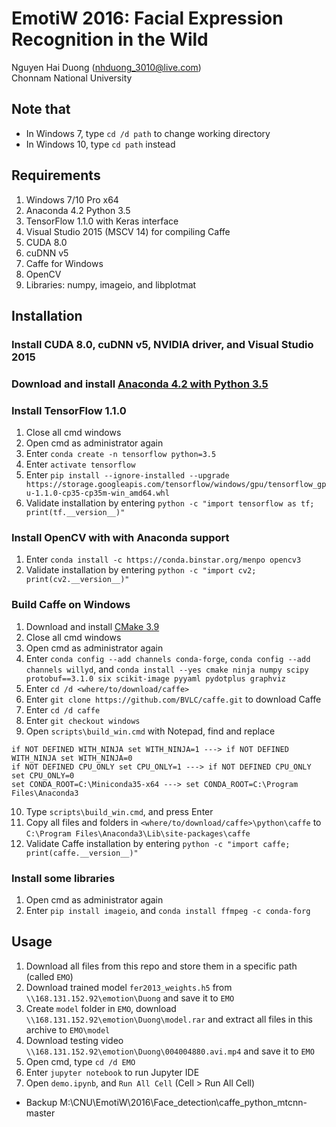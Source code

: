 # EmotiW 2016: Facial Expression Recognition in the Wild
Nguyen Hai Duong (nhduong_3010@live.com)  
Chonnam National University  
  
  
## Note that
- In Windows 7, type `cd /d path` to change working directory
- In Windows 10, type `cd path` instead

## Requirements
1. Windows 7/10 Pro x64
2. Anaconda 4.2 Python 3.5
3. TensorFlow 1.1.0 with Keras interface
4. Visual Studio 2015 (MSCV 14) for compiling Caffe
5. CUDA 8.0
6. cuDNN v5
7. Caffe for Windows
8. OpenCV
9. Libraries: numpy, imageio, and libplotmat
## Installation
### Install CUDA 8.0, cuDNN v5, NVIDIA driver, and Visual Studio 2015
### Download and install [Anaconda 4.2 with Python 3.5](https://repo.continuum.io/archive/Anaconda3-4.2.0-Windows-x86_64.exe)
### Install TensorFlow 1.1.0
1. Close all cmd windows
2. Open cmd as administrator again
3. Enter `conda create -n tensorflow python=3.5`
4. Enter `activate tensorflow`
5. Enter `pip install --ignore-installed --upgrade https://storage.googleapis.com/tensorflow/windows/gpu/tensorflow_gpu-1.1.0-cp35-cp35m-win_amd64.whl`
6. Validate installation by entering `python -c "import tensorflow as tf; print(tf.__version__)"`
### Install OpenCV with with Anaconda support
1. Enter `conda install -c https://conda.binstar.org/menpo opencv3`
2. Validate installation by entering `python -c "import cv2; print(cv2.__version__)"`
### Build Caffe on Windows
1. Download and install [CMake 3.9](https://cmake.org/files/v3.9/cmake-3.9.0-rc5-win64-x64.msi)
2. Close all cmd windows
3. Open cmd as administrator again
4. Enter `conda config --add channels conda-forge`, `conda config --add channels willyd`, and `conda install --yes cmake ninja numpy scipy protobuf==3.1.0 six scikit-image pyyaml pydotplus graphviz`
5. Enter `cd /d <where/to/download/caffe>`
6. Enter `git clone https://github.com/BVLC/caffe.git` to download Caffe
7. Enter `cd /d caffe`
8. Enter `git checkout windows`
9. Open `scripts\build_win.cmd` with Notepad, find and replace
```
if NOT DEFINED WITH_NINJA set WITH_NINJA=1 ---> if NOT DEFINED WITH_NINJA set WITH_NINJA=0
if NOT DEFINED CPU_ONLY set CPU_ONLY=1 ---> if NOT DEFINED CPU_ONLY set CPU_ONLY=0
set CONDA_ROOT=C:\Miniconda35-x64 ---> set CONDA_ROOT=C:\Program Files\Anaconda3
```
10. Type `scripts\build_win.cmd`, and press Enter
11. Copy all files and folders in `<where/to/download/caffe>\python\caffe` to `C:\Program Files\Anaconda3\Lib\site-packages\caffe`
12. Validate Caffe installation by entering `python -c "import caffe; print(caffe.__version__)"`
### Install some libraries
1. Open cmd as administrator again
2. Enter `pip install imageio`, and `conda install ffmpeg -c conda-forg`
## Usage
1. Download all files from this repo and store them in a specific path (called `EMO`)
2. Download trained model `fer2013_weights.h5` from `\\168.131.152.92\emotion\Duong` and save it to `EMO`
3. Create `model` folder in `EMO`, download `\\168.131.152.92\emotion\Duong\model.rar` and extract all files in this archive to `EMO\model`
4. Download testing video `\\168.131.152.92\emotion\Duong\004004880.avi.mp4` and save it to `EMO`
5. Open cmd, type `cd /d EMO`
6. Enter `jupyter notebook` to run Jupyter IDE
7. Open `demo.ipynb`, and `Run All Cell` (Cell > Run All Cell)

* Backup M:\CNU\EmotiW\2016\Face_detection\caffe_python_mtcnn-master